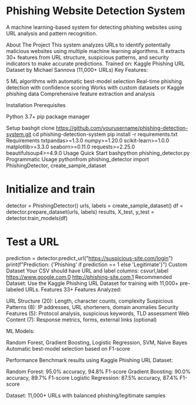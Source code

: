 # Phishing Website Detection System
A machine learning-based system for detecting phishing websites using URL analysis and pattern recognition.

About The Project
This system analyzes URLs to identify potentially malicious websites using multiple machine learning algorithms. It extracts 30+ features from URL structure, suspicious patterns, and security indicators to make accurate predictions.
Trained on: Kaggle Phishing URL Dataset by Michael Sannova (11,000+ URLs)
Key Features:

5 ML algorithms with automatic best-model selection
Real-time phishing detection with confidence scoring
Works with custom datasets or Kaggle phishing data
Comprehensive feature extraction and analysis

Installation
Prerequisites

Python 3.7+
pip package manager

Setup
bashgit clone https://github.com/yourusername/phishing-detection-system.git
cd phishing-detection-system
pip install -r requirements.txt
Requirements
txtpandas>=1.3.0
numpy>=1.20.0
scikit-learn>=1.0.0
matplotlib>=3.3.0
seaborn>=0.11.0
requests>=2.25.0
beautifulsoup4>=4.9.0
Usage
Quick Start
bashpython phishing_detector.py
Programmatic Usage
pythonfrom phishing_detector import PhishingDetector, create_sample_dataset

# Initialize and train
detector = PhishingDetector()
urls, labels = create_sample_dataset()
df = detector.prepare_dataset(urls, labels)
results, X_test, y_test = detector.train_models(df)

# Test a URL
prediction = detector.predict_url("https://suspicious-site.com/login")
print(f"Prediction: {'Phishing' if prediction == 1 else 'Legitimate'}")
Custom Dataset
Your CSV should have URL and label columns:
csvurl,label
https://www.google.com,0
http://phishing-site.com,1
Recommended Dataset: Use the Kaggle Phishing URL Dataset for training with 11,000+ pre-labeled URLs.
Features
33+ Features Analyzed:

URL Structure (20): Length, character counts, complexity
Suspicious Patterns (8): IP addresses, URL shorteners, domain anomalies
Security Features (5): Protocol analysis, suspicious keywords, TLD assessment
Web Content (7): Response metrics, forms, external links (optional)

ML Models:

Random Forest, Gradient Boosting, Logistic Regression, SVM, Naive Bayes
Automatic best-model selection based on F1-score

Performance
Benchmark results using Kaggle Phishing URL Dataset:

Random Forest: 95.0% accuracy, 94.8% F1-score
Gradient Boosting: 90.0% accuracy, 89.7% F1-score
Logistic Regression: 87.5% accuracy, 87.4% F1-score

Dataset: 11,000+ URLs with balanced phishing/legitimate samples
